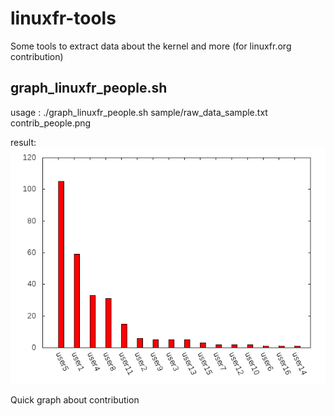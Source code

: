 # linuxfr-tools
Some tools to extract data about the kernel and more (for linuxfr.org contribution)

## graph_linuxfr_people.sh
usage : ./graph_linuxfr_people.sh sample/raw_data_sample.txt contrib_people.png

result:
![result](sample/raw_data_sample.png?raw=true "Result")

Quick graph about contribution 

